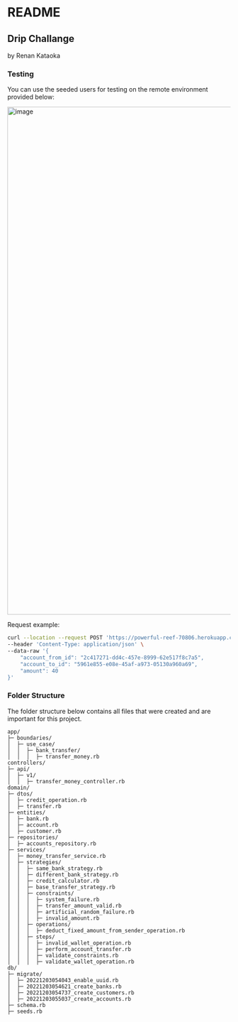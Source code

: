 # README

## Drip Challange
by Renan Kataoka

### Testing
You can use the seeded users for testing on the remote environment provided below:

<img width="1144" alt="image" src="https://user-images.githubusercontent.com/34048664/205466193-3d2677e7-8de9-41c2-ac2f-9a2256a446d8.png">

Request example:
```sh
curl --location --request POST 'https://powerful-reef-70806.herokuapp.com/api/v1/transfer-money' \
--header 'Content-Type: application/json' \
--data-raw '{
    "account_from_id": "2c417271-dd4c-457e-8999-62e517f8c7a5",
    "account_to_id": "5961e855-e08e-45af-a973-05130a960a69",
    "amount": 40
}'
```

### Folder Structure

The folder structure below contains all files that were created and are important for this project.

```
app/
├─ boundaries/
│  ├─ use_case/
│  │  ├─ bank_transfer/
│  │  │  ├─ transfer_money.rb
controllers/
├─ api/
│  ├─ v1/
│  │  ├─ transfer_money_controller.rb
domain/
├─ dtos/
│  ├─ credit_operation.rb
│  ├─ transfer.rb
├─ entities/
│  ├─ bank.rb
│  ├─ account.rb
│  ├─ customer.rb
├─ repositories/
│  ├─ accounts_repository.rb
├─ services/
│  ├─ money_transfer_service.rb
│  ├─ strategies/
│  │  ├─ same_bank_strategy.rb
│  │  ├─ different_bank_strategy.rb
│  │  ├─ credit_calculator.rb
│  │  ├─ base_transfer_strategy.rb
│  │  ├─ constraints/
│  │  │  ├─ system_failure.rb
│  │  │  ├─ transfer_amount_valid.rb
│  │  │  ├─ artificial_random_failure.rb
│  │  │  ├─ invalid_amount.rb
│  │  ├─ operations/
│  │  │  ├─ deduct_fixed_amount_from_sender_operation.rb
│  │  ├─ steps/
│  │  │  ├─ invalid_wallet_operation.rb
│  │  │  ├─ perform_account_transfer.rb
│  │  │  ├─ validate_constraints.rb
│  │  │  ├─ validate_wallet_operation.rb
db/
├─ migrate/
│  ├─ 20221203054043_enable_uuid.rb
│  ├─ 20221203054621_create_banks.rb
│  ├─ 20221203054737_create_customers.rb
│  ├─ 20221203055037_create_accounts.rb
├─ schema.rb
├─ seeds.rb
```
